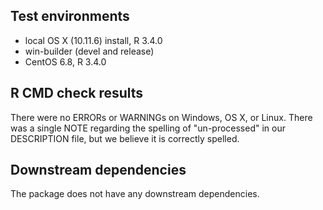 ## Test environments
* local OS X (10.11.6) install, R 3.4.0
* win-builder (devel and release)
* CentOS 6.8, R 3.4.0

## R CMD check results
There were no ERRORs or WARNINGs on Windows, OS X, or Linux. There was a single NOTE regarding the spelling of "un-processed" in our DESCRIPTION file, but we believe it is correctly spelled. 

## Downstream dependencies
The package does not have any downstream dependencies. 


